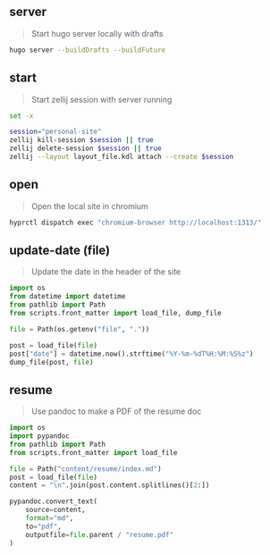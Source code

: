 ## server

> Start hugo server locally with drafts

```bash
hugo server --buildDrafts --buildFuture
```

## start

> Start zellij session with server running

```bash
set -x

session="personal-site"
zellij kill-session $session || true
zellij delete-session $session || true
zellij --layout layout_file.kdl attach --create $session
```

## open

> Open the local site in chromium

```bash
hyprctl dispatch exec "chromium-browser http://localhost:1313/"
```

## update-date (file)

> Update the date in the header of the site

```python
import os
from datetime import datetime
from pathlib import Path
from scripts.front_matter import load_file, dump_file

file = Path(os.getenv("file", "."))

post = load_file(file)
post["date"] = datetime.now().strftime("%Y-%m-%dT%H:%M:%S%z")
dump_file(post, file)
```

## resume

> Use pandoc to make a PDF of the resume doc

```python
import os
import pypandoc
from pathlib import Path
from scripts.front_matter import load_file

file = Path("content/resume/index.md")
post = load_file(file)
content = "\n".join(post.content.splitlines()[2:])

pypandoc.convert_text(
    source=content,
    format="md",
    to="pdf",
    outputfile=file.parent / "resume.pdf"
)
```

